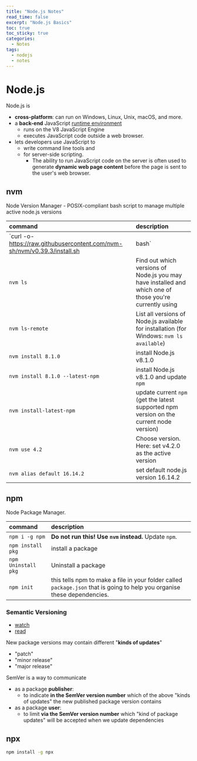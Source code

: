 ```yaml
---
title: "Node.js Notes"
read_time: false
excerpt: "Node.js Basics"
toc: true
toc_sticky: true
categories:
  - Notes
tags:
  - nodejs
  - notes
---
```


# Node.js

Node.js is
- **cross-platform**: can run on Windows, Linux, Unix, macOS, and more. 
- a **back-end** JavaScript [runtime environment](https://en.wikipedia.org/wiki/Runtime_system)
  - runs on the V8 JavaScript Engine
  - executes JavaScript code outside a web browser.
- lets developers use JavaScript to 
  - write command line tools and 
  - for server-side scripting. 
    - The ability to run JavaScript code on the server is often used to generate **dynamic web page content** before the page is sent to the user's web browser.

## nvm

Node Version Manager - POSIX-compliant bash script to manage multiple active node.js versions

| command | description |
| :--- | :--- |
`curl -o- https://raw.githubusercontent.com/nvm-sh/nvm/v0.39.3/install.sh | bash` | install nvm (see [github](https://github.com/nvm-sh/nvm))
`nvm ls` | Find out which versions of Node.js you may have installed and which one of those you're currently using
`nvm ls-remote` | List all versions of Node.js available for installation (for Windows: `nvm ls available`)
`nvm install 8.1.0` | install Node.js v8.1.0
`nvm install 8.1.0 --latest-npm` | install Node.js v8.1.0 and update `npm`
`nvm install-latest-npm` | update current `npm` (get the latest supported npm version on the current node version)
`nvm use 4.2` | Choose version. Here: set v4.2.0 as the active version
`nvm alias default 16.14.2` | set default node.js version 16.14.2

## npm

Node Package Manager.

| command | description |
| :--- | :--- |
`npm i -g npm` | **Do not run this! Use `nvm` instead.** Update `npm`.
`npm install pkg` | install a package
`npm Uninstall pkg` | Uninstall a package
`npm init` | this tells npm to make a file in your folder called `package.json` that is going to help you organise these dependencies.

### Semantic Versioning

- [watch](https://www.youtube.com/watch?v=kK4Meix58R4)
- [read](https://docs.npmjs.com/about-semantic-versioning)

New package versions may contain different "**kinds of updates**"
- "patch" 
- "minor release" 
- "major release"

SemVer is a way to communicate
- as a package **publisher**:
  - to indicate **in the SemVer version number** which of the above "kinds of updates" the new published package version contains
- as a package **user**:
  - to limit **via the SemVer version number** which "kind of package updates" will be accepted when we update dependencies

## npx

```bash
npm install -g npx
```

